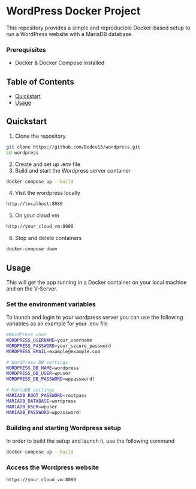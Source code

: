 # WordPress Docker Project


This repository provides a simple and reproducible Docker-based setup to run a WordPress website with a MariaDB database.

### Prerequisites

- Docker & Docker Compose installed

## Table of Contents

- [Quickstart](#quickstart)
- [Usage](#usage)


## Quickstart

1. Clone the repository

```bash
git clone https://github.com/Bodev13/wordpress.git
cd wordpress
```
2. Create and set up .env file
3. Build and start the Wordpress server container

```bash
docker-compose up --build
```
4. Visit the wordpress locally

```bash
http://localhost:8080
```
5. On your cloud vm
```bash
http://your_cloud_vm:8080
```
6. Stop and delete containers
```bash
docker-compose down
```


## Usage

This will get the app running in a Docker container on your local machine and on the V-Server.

### Set the environment variables

To launch and login to your wordpress server you can use the following variables as an example for your .env file

```bash
#WordPress user
WORDPRESS_USERNAME=your_username
WORDPRESS_PASSWORD=your_secure_password
WORDPRESS_EMAIL=example@example.com

# WordPress DB settings
WORDPRESS_DB_NAME=wordpress
WORDPRESS_DB_USER=wpuser
WORDPRESS_DB_PASSWORD=wppassword!

# MariaDB settings
MARIADB_ROOT_PASSWORD=rootpass
MARIADB_DATABASE=wordpress
MARIADB_USER=wpuser
MARIADB_PASSWORD=wppassword!
```
### Building and starting Wordpress setup

In order to build the setup and launch it, use the following command

```bash
docker-compose up --build
```

### Access the Wordpress website
```bash
https://your_cloud_vm:8080
```
